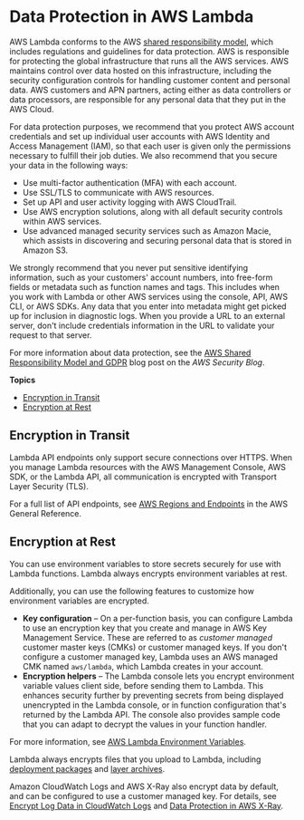 # Data Protection in AWS Lambda<a name="security-dataprotection"></a>

AWS Lambda conforms to the AWS [shared responsibility model](http://aws.amazon.com/compliance/shared-responsibility-model/), which includes regulations and guidelines for data protection\. AWS is responsible for protecting the global infrastructure that runs all the AWS services\. AWS maintains control over data hosted on this infrastructure, including the security configuration controls for handling customer content and personal data\. AWS customers and APN partners, acting either as data controllers or data processors, are responsible for any personal data that they put in the AWS Cloud\. 

For data protection purposes, we recommend that you protect AWS account credentials and set up individual user accounts with AWS Identity and Access Management \(IAM\), so that each user is given only the permissions necessary to fulfill their job duties\. We also recommend that you secure your data in the following ways:
+ Use multi\-factor authentication \(MFA\) with each account\.
+ Use SSL/TLS to communicate with AWS resources\.
+ Set up API and user activity logging with AWS CloudTrail\.
+ Use AWS encryption solutions, along with all default security controls within AWS services\.
+ Use advanced managed security services such as Amazon Macie, which assists in discovering and securing personal data that is stored in Amazon S3\.

We strongly recommend that you never put sensitive identifying information, such as your customers' account numbers, into free\-form fields or metadata such as function names and tags\. This includes when you work with Lambda or other AWS services using the console, API, AWS CLI, or AWS SDKs\. Any data that you enter into metadata might get picked up for inclusion in diagnostic logs\. When you provide a URL to an external server, don't include credentials information in the URL to validate your request to that server\.

For more information about data protection, see the [AWS Shared Responsibility Model and GDPR](http://aws.amazon.com/blogs/security/the-aws-shared-responsibility-model-and-gdpr/) blog post on the *AWS Security Blog*\.

**Topics**
+ [Encryption in Transit](#security-privacy-intransit)
+ [Encryption at Rest](#security-privacy-atrest)

## Encryption in Transit<a name="security-privacy-intransit"></a>

Lambda API endpoints only support secure connections over HTTPS\. When you manage Lambda resources with the AWS Management Console, AWS SDK, or the Lambda API, all communication is encrypted with Transport Layer Security \(TLS\)\.

For a full list of API endpoints, see [AWS Regions and Endpoints](https://docs.aws.amazon.com/general/latest/gr/rande.html) in the AWS General Reference\.

## Encryption at Rest<a name="security-privacy-atrest"></a>

You can use environment variables to store secrets securely for use with Lambda functions\. Lambda always encrypts environment variables at rest\.

Additionally, you can use the following features to customize how environment variables are encrypted\.
+ **Key configuration** – On a per\-function basis, you can configure Lambda to use an encryption key that you create and manage in AWS Key Management Service\. These are referred to as *customer managed* customer master keys \(CMKs\) or customer managed keys\. If you don't configure a customer managed key, Lambda uses an AWS managed CMK named `aws/lambda`, which Lambda creates in your account\.
+ **Encryption helpers** – The Lambda console lets you encrypt environment variable values client side, before sending them to Lambda\. This enhances security further by preventing secrets from being displayed unencrypted in the Lambda console, or in function configuration that's returned by the Lambda API\. The console also provides sample code that you can adapt to decrypt the values in your function handler\.

For more information, see [AWS Lambda Environment Variables](env_variables.md)\.

Lambda always encrypts files that you upload to Lambda, including [deployment packages](deployment-package-v2.md) and [layer archives](configuration-layers.md)\.

Amazon CloudWatch Logs and AWS X\-Ray also encrypt data by default, and can be configured to use a customer managed key\. For details, see [Encrypt Log Data in CloudWatch Logs](https://docs.aws.amazon.com/AmazonCloudWatch/latest/logs/encrypt-log-data-kms.html) and [Data Protection in AWS X\-Ray](https://docs.aws.amazon.com/xray/latest/devguide/xray-console-encryption.html)\.